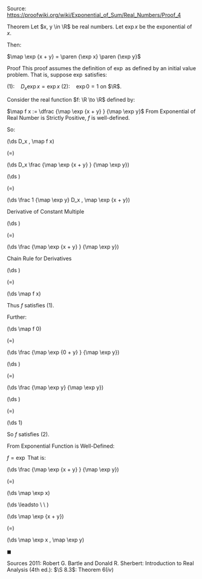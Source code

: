 # 

Source: https://proofwiki.org/wiki/Exponential_of_Sum/Real_Numbers/Proof_4

Theorem
Let $x, y \in \R$ be real numbers.
Let $\exp x$ be the exponential of $x$.

Then:

$\map \exp {x + y} = \paren {\exp x} \paren {\exp y}$


Proof
This proof assumes the definition of $\exp$ as defined by an initial value problem.
That is, suppose $\exp$ satisfies:

$(1): \quad D_x \exp x = \exp x$
$(2): \quad \exp 0 = 1$
on $\R$.

Consider the real function $f: \R \to \R$ defined by:

$\map f x := \dfrac {\map \exp {x + y} } {\map \exp y}$
From Exponential of Real Number is Strictly Positive, $f$ is well-defined.

So:














\(\ds D_x \, \map f x\)

\(=\)







\(\ds D_x \frac {\map \exp {x + y} } {\map \exp y}\)




















\(\ds \)

\(=\)







\(\ds \frac 1 {\map \exp y} D_x \, \map \exp {x + y}\)





Derivative of Constant Multiple














\(\ds \)

\(=\)







\(\ds \frac {\map \exp {x + y} } {\map \exp y}\)





Chain Rule for Derivatives














\(\ds \)

\(=\)







\(\ds \map f x\)










Thus $f$ satisfies $(1)$.

Further:














\(\ds \map f 0\)

\(=\)







\(\ds \frac {\map \exp {0 + y} } {\map \exp y}\)




















\(\ds \)

\(=\)







\(\ds \frac {\map \exp y} {\map \exp y}\)




















\(\ds \)

\(=\)







\(\ds 1\)










So $f$ satisfies $(2)$.

From Exponential Function is Well-Defined:

$f = \exp$
That is:














\(\ds \frac {\map \exp {x + y} } {\map \exp y}\)

\(=\)







\(\ds \map \exp x\)














\(\ds \leadsto \ \ \)





\(\ds \map \exp {x + y}\)

\(=\)







\(\ds \map \exp x \, \map \exp y\)









$\blacksquare$


Sources
2011: Robert G. Bartle and Donald R. Sherbert: Introduction to Real Analysis (4th ed.): $\S 8.3$: Theorem $6 (iv)$




